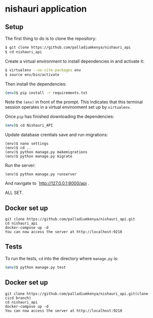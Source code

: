 # nishauri application

## Setup

The first thing to do is to clone the repository:

```sh
$ git clone https://github.com/palladiumkenya/nishauri_api
$ cd nishauri_api
```

Create a virtual environment to install dependencies in and activate it:

```sh
$ virtualenv --no-site-packages env
$ source env/bin/activate
```

Then install the dependencies:

```sh
(env)$ pip install -r requirements.txt
```
Note the `(env)` in front of the prompt. This indicates that this terminal
session operates in a virtual environment set up by `virtualenv`.

Once `pip` has finished downloading the dependencies:
```sh
(env)$ cd Nishauri_API
```

Update database crentials save and run migrations:
```
(env)$ nano settings
(env)$ cd ..
(env)$ python manage.py makemigrations
(env)$ python manage.py migrate
```

Run the server:
```
(env)$ python manage.py runserver
```
And navigate to `http://127.0.0.1:8000/api .

ALL SET.

## Docker set up
    git clone https://github.com/palladiumkenya/nishauri_api.git
    cd nishauri_api
    docker-compose up -d
    You can now access the server at http://localhost:9210

## Tests

To run the tests, `cd` into the directory where `manage.py` is:
```sh
(env)$ python manage.py test
```

## Docker set up
    git clone https://github.com/palladiumkenya/nishauri_api.git(clone cicd branch)
    cd nishauri_api
    docker-compose up -d
    You can now access the server at http://localhost:9210
